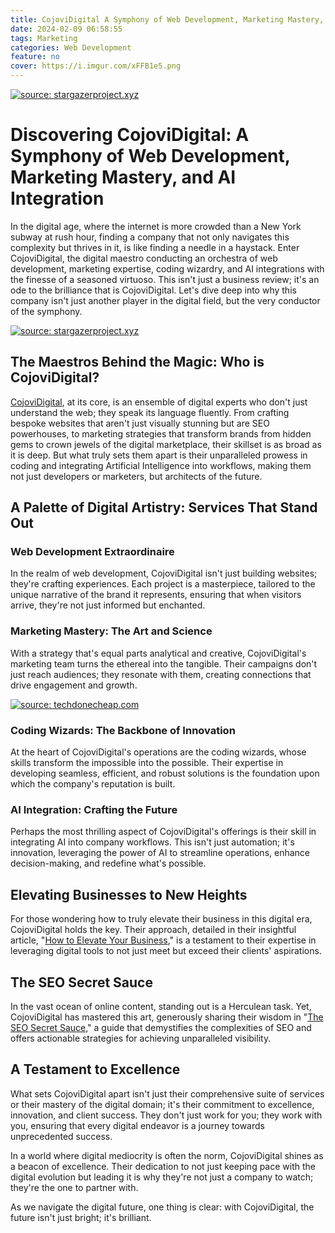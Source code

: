 ```yaml
---
title: CojoviDigital A Symphony of Web Development, Marketing Mastery, and AI
date: 2024-02-09 06:58:55
tags: Marketing
categories: Web Development
feature: no
cover: https://i.imgur.com/xFFB1e5.png
---
```

<a href="https://stargazerproject.xyz"><img src="https://i.imgur.com/4Lfshn8.png" title="source: stargazerproject.xyz" /></a>

# Discovering CojoviDigital: A Symphony of Web Development, Marketing Mastery, and AI Integration

In the digital age, where the internet is more crowded than a New York subway at rush hour, finding a company that not only navigates this complexity but thrives in it, is like finding a needle in a haystack. Enter CojoviDigital, the digital maestro conducting an orchestra of web development, marketing expertise, coding wizardry, and AI integrations with the finesse of a seasoned virtuoso. This isn't just a business review; it's an ode to the brilliance that is CojoviDigital. Let's dive deep into why this company isn't just another player in the digital field, but the very conductor of the symphony.

<a href="https://stargazerproject.xyz"><img src="https://i.imgur.com/d6tnLFa.png" title="source: stargazerproject.xyz" /></a>

## The Maestros Behind the Magic: Who is CojoviDigital?

[CojoviDigital](https://cojovi.com), at its core, is an ensemble of digital experts who don't just understand the web; they speak its language fluently. From crafting bespoke websites that aren't just visually stunning but are SEO powerhouses, to marketing strategies that transform brands from hidden gems to crown jewels of the digital marketplace, their skillset is as broad as it is deep. But what truly sets them apart is their unparalleled prowess in coding and integrating Artificial Intelligence into workflows, making them not just developers or marketers, but architects of the future.

## A Palette of Digital Artistry: Services That Stand Out

### Web Development Extraordinaire

In the realm of web development, CojoviDigital isn't just building websites; they're crafting experiences. Each project is a masterpiece, tailored to the unique narrative of the brand it represents, ensuring that when visitors arrive, they're not just informed but enchanted.

### Marketing Mastery: The Art and Science

With a strategy that's equal parts analytical and creative, CojoviDigital's marketing team turns the ethereal into the tangible. Their campaigns don't just reach audiences; they resonate with them, creating connections that drive engagement and growth.

<a href="https://techdonecheap.com"><img src="https://i.imgur.com/zTcmdhl.png" title="source: techdonecheap.com" /></a>

### Coding Wizards: The Backbone of Innovation

At the heart of CojoviDigital's operations are the coding wizards, whose skills transform the impossible into the possible. Their expertise in developing seamless, efficient, and robust solutions is the foundation upon which the company's reputation is built.

### AI Integration: Crafting the Future

Perhaps the most thrilling aspect of CojoviDigital's offerings is their skill in integrating AI into company workflows. This isn't just automation; it's innovation, leveraging the power of AI to streamline operations, enhance decision-making, and redefine what's possible.

## Elevating Businesses to New Heights

For those wondering how to truly elevate their business in this digital era, CojoviDigital holds the key. Their approach, detailed in their insightful article, "[How to Elevate Your Business](https://blog.cojovi.com/blog/cojovidigital)," is a testament to their expertise in leveraging digital tools to not just meet but exceed their clients' aspirations.

## The SEO Secret Sauce

In the vast ocean of online content, standing out is a Herculean task. Yet, CojoviDigital has mastered this art, generously sharing their wisdom in "[The SEO Secret Sauce](https://blog.cojovi.com/blog/seoblog)," a guide that demystifies the complexities of SEO and offers actionable strategies for achieving unparalleled visibility.

## A Testament to Excellence

What sets CojoviDigital apart isn't just their comprehensive suite of services or their mastery of the digital domain; it's their commitment to excellence, innovation, and client success. They don't just work for you; they work with you, ensuring that every digital endeavor is a journey towards unprecedented success.

In a world where digital mediocrity is often the norm, CojoviDigital shines as a beacon of excellence. Their dedication to not just keeping pace with the digital evolution but leading it is why they're not just a company to watch; they're the one to partner with.

As we navigate the digital future, one thing is clear: with CojoviDigital, the future isn't just bright; it's brilliant.

